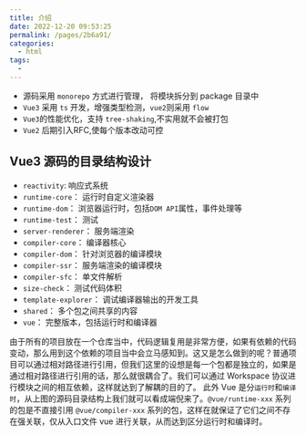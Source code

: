 ```yaml
---
title: 介绍
date: 2022-12-20 09:53:25
permalink: /pages/2b6a91/
categories:
  - html
tags:
  - 
---
```


* 源码采用 `monorepo` 方式进行管理， 将模块拆分到 package 目录中
* `Vue3` 采用  `ts` 开发，增强类型检测，`vue2`则采用  `flow`
* `Vue3`的性能优化，支持 `tree-shaking`,不实用就不会被打包
* `Vue2` 后期引入RFC,使每个版本改动可控
## Vue3 源码的目录结构设计
* `reactivity`: 响应式系统
* `runtime-core`： 运行时自定义渲染器
* `runtime-dom`： 浏览器运行时，包括`DOM API`属性，事件处理等
* `runtime-test`： 测试
* `server-renderer`： 服务端渲染
* `compiler-core`： 编译器核心
* `compiler-dom`： 针对浏览器的编译模块
* `compiler-ssr`： 服务端渲染的编译模块
* `compiler-sfc`： 单文件解析
* `size-check`： 测试代码体积
* `template-explorer`： 调试编译器输出的开发工具
* `shared`： 多个包之间共享的内容
* `vue`： 完整版本，包括运行时和编译器

由于所有的项目放在一个仓库当中，代码逻辑复用是非常方便，如果有依赖的代码变动，那么用到这个依赖的项目当中会立马感知到。这又是怎么做到的呢？普通项目可以通过相对路径进行引用，但我们这里的设想是每一个包都是独立的，如果是通过相对路径进行引用的话，那么就很耦合了。我们可以通过 Workspace 协议进行模块之间的相互依赖，这样就达到了解耦的目的了。
此外 Vue 是分`运行时`和`编译时`，从上图的源码目录结构上我们就可以看成端倪来了。`@vue/runtime-xxx` 系列的包是不直接引用 `@vue/compiler-xxx` 系列的包，这样在就保证了它们之间不存在强关联，仅从入口文件 vue 进行关联，从而达到区分运行时和编译时。



